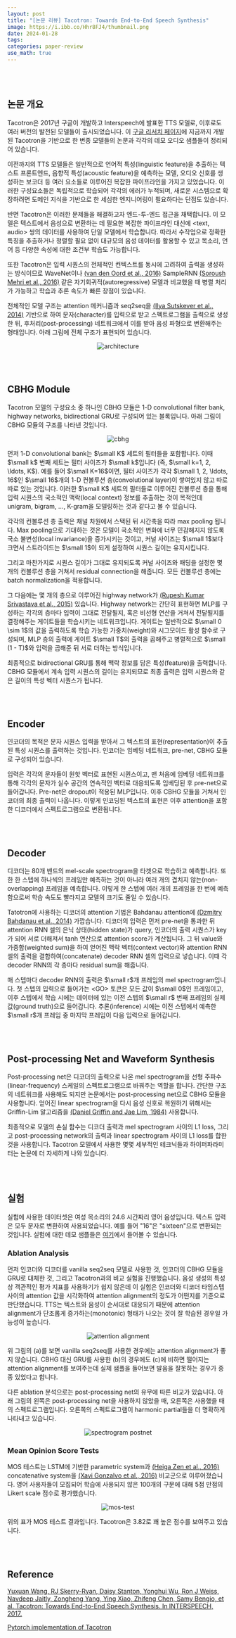 ```yaml
---
layout: post
title: "[논문 리뷰] Tacotron: Towards End-to-End Speech Synthesis"
image: https://i.ibb.co/Hhr8FJ4/thumbnail.png
date: 2024-01-28
tags: 
categories: paper-review
use_math: true
---
```


<br><br>

## 논문 개요

Tacotron은 2017년 구글이 개발하고 Interspeech에 발표한 TTS 모델로, 이후로도 여러 버전의 발전된 모델들이 출시되었습니다. 이 [구글 리서치 페이지](https://google.github.io/tacotron/)에 지금까지 개발된 Tacotron을 기반으로 한 변종 모델들의 논문과 각각의 데모 오디오 샘플들이 정리되어 있습니다.

이전까지의 TTS 모델들은 일반적으로 언어적 특성(linguistic feature)을 추출하는 텍스트 프론트엔드, 음향적 특성(acoustic feature)을 예측하는 모델, 오디오 신호를 생성하는 보코더 등 여러 요소들로 이루어진 복잡한 파이프라인을 가지고 있었습니다. 이러한 구성요소들은 독립적으로 학습되어 각각의 에러가 누적되며, 새로운 시스템으로 확장하려면 도메인 지식을 기반으로 한 세심한 엔지니어링이 필요하다는 단점도 있습니다.

반면 Tacotron은 이러한 문제들을 해결하고자 엔드-투-엔드 접근을 채택합니다. 이 모델은 텍스트에서 음성으로 변환하는 데 필요한 복잡한 파이프라인 대신에 <text, audio> 쌍의 데이터를 사용하여 단일 모델에서 학습합니다. 따라서 수작업으로 정확한 특징을 추출하거나 정렬할 필요 없이 대규모의 음성 데이터를 활용할 수 있고 목소리, 언어 등 다양한 속성에 대한 조건부 학습도 가능합니다.

또한 Tacotron은 입력 시퀀스의 전체적인 컨텍스트를 동시에 고려하여 출력을 생성하는 방식이므로 WaveNet이나 [(van den Oord et al., 2016)](https://arxiv.org/abs/1609.03499) SampleRNN [(Soroush Mehri et al., 2016)](https://openreview.net/forum?id=SkxKPDv5xl) 같은 자기회귀적(autoregressive) 모델과 비교했을 때 병렬 처리가 가능하고 학습과 추론 속도가 빠른 장점이 있습니다.

전체적인 모델 구조는 attention 메커니즘과 seq2seq을 [(Ilya Sutskever et al., 2014)](https://proceedings.neurips.cc/paper/2014/hash/a14ac55a4f27472c5d894ec1c3c743d2-Abstract.html) 기반으로 하여 문자(character)를 입력으로 받고 스펙트로그램을 출력으로 생성한 뒤, 후처리(post-processing) 네트워크에서 이를 받아 음성 파형으로 변환해주는 형태입니다. 아래 그림에 전체 구조가 표현되어 있습니다.

<p align="center">
    <img src="https://i.ibb.co/dKgHqNX/architecture.png" alt="architecture" border="0">
</p>

<br><br>

## CBHG Module

Tacotron 모델의 구성요소 중 하나인 CBHG 모듈은 1-D convolutional filter bank, highway networks, bidirectional GRU로 구성되어 있는 블록입니다. 아래 그림이 CBHG 모듈의 구조를 나타낸 것입니다.

<p align="center">
    <img src="https://i.ibb.co/1JBHbk2/cbhg.png" alt="cbhg" border="0">
</p>

먼저 1-D convolutional bank는 $\small K$ 세트의 필터들을 포함합니다. 이때 $\small k$ 번째 세트는 필터 사이즈가 $\small k$입니다 (즉, $\small k=1, 2, \ldots, K$). 예를 들어 $\small K=16$이면, 필터 사이즈가 각각 $\small 1, 2, \ldots, 16$인 $\small 16$개의 1-D 컨볼루션 층(convolutional layer)이 쌓여있지 않고 따로따로 있는 것입니다. 이러한 $\small K$ 세트의 필터들로 이루어진 컨볼루션 층을 통해 입력 시퀀스의 국소적인 맥락(local context) 정보를 추출하는 것이 목적인데 unigram, bigram, ..., K-gram을 모델링하는 것과 같다고 볼 수 있습니다.

각각의 컨볼루션 층 출력은 채널 차원에서 스택된 뒤 시간축을 따라 max pooling 됩니다. Max pooling으로 기대하는 것은 모델이 국소적인 변화에 너무 민감해지지 않도록 국소 불변성(local invariance)을 증가시키는 것이고, 커널 사이즈는 $\small 1$보다 크면서 스트라이드는 $\small 1$이 되게 설정하여 시퀀스 길이는 유지시킵니다.

그리고 마찬가지로 시퀀스 길이가 그대로 유지되도록 커널 사이즈와 패딩을 설정한 몇 개의 컨볼루션 층을 거쳐서 residual connection을 해줍니다. 모든 컨볼루션 층에는 batch normalization을 적용합니다.

그 다음에는 몇 개의 층으로 이루어진 highway network가 [(Rupesh Kumar Srivastava et al., 2015)](https://arxiv.org/abs/1505.00387) 있습니다. Highway network는 간단히 표현하면 MLP를 구성하는 각각의 층마다 입력이 그대로 전달될지, 혹은 비선형 연산을 거쳐서 전달될지를 결정해주는 게이트들을 학습시키는 네트워크입니다. 게이트는 일반적으로 $\small 0 \sim 1$의 값을 출력하도록 학습 가능한 가중치(weight)와 시그모이드 활성 함수로 구성되며, MLP 층의 출력에 게이트 $\small T$의 출력을 곱해주고 병렬적으로 $\small (1 - T)$와 입력을 곱해준 뒤 서로 더하는 방식입니다.

최종적으로 bidirectional GRU를 통해 맥락 정보를 담은 특성(feature)을 출력합니다. CBHG 모듈에서 계속 입력 시퀀스의 길이는 유지되므로 최종 출력은 입력 시퀀스와 같은 길이의 특성 벡터 시퀀스가 됩니다.

<br><br>

## Encoder

인코더의 목적은 문자 시퀀스 입력을 받아서 그 텍스트의 표현(representation)이 추출된 특성 시퀀스를 출력하는 것입니다. 인코더는 임베딩 네트워크, pre-net, CBHG 모듈로 구성되어 있습니다.

입력은 각각의 문자들이 원핫 벡터로 표현된 시퀀스이고, 맨 처음에 임베딩 네트워크를 통해 각각의 문자가 실수 공간의 연속적인 벡터로 대응되도록 임베딩된 후 pre-net으로 들어갑니다. Pre-net은 dropout이 적용된 MLP입니다. 이후 CBHG 모듈을 거쳐서 인코더의 최종 출력이 나옵니다. 이렇게 인코딩된 텍스트의 표현은 이후 attention을 포함한 디코더에서 스펙트로그램으로 변환됩니다.

<br><br>

## Decoder

디코더는 80개 밴드의 mel-scale spectrogram을 타겟으로 학습하고 예측합니다. 또한 한 스텝에 하나씩의 프레임만 예측하는 것이 아니라 여러 개의 겹치지 않는(non-overlapping) 프레임을 예측합니다. 이렇게 한 스텝에 여러 개의 프레임을 한 번에 예측함으로써 학습 속도도 빨라지고 모델의 크기도 줄일 수 있습니다.

Tatotron에 사용하는 디코더의 attention 기법은 Bahdanau attention에 [(Dzmitry Bahdanau et al., 2014)](https://arxiv.org/abs/1409.0473) 가깝습니다. 디코더의 입력은 먼저 pre-net을 통과한 뒤 attention RNN 셀의 은닉 상태(hidden state)가 query, 인코더의 출력 시퀀스가 key가 되어 서로 더해져서 tanh 연산으로 attention score가 계산됩니다. 그 뒤 value와 가중합(weighted sum)을 하여 얻어진 맥락 벡터(context vector)와 attention RNN 셀의 출력을 결합하여(concatenate) decoder RNN 셀의 입력으로 넣습니다. 이때 각 decoder RNN의 각 층마다 residual sum을 해줍니다.

매 스텝마다 decoder RNN의 출력은 $\small r$개 프레임의 mel spectrogram입니다. 첫 스텝의 입력으로 들어가는 \<GO\> 토큰은 모든 값이 $\small 0$인 프레임이고, 이후 스텝에서 학습 시에는 데이터에 있는 이전 스텝의 $\small r$ 번째 프레임의 실제값(ground truth)으로 들어갑니다. 추론(inference) 시에는 이전 스텝에서 예측한 $\small r$개 프레임 중 마지막 프레임이 다음 입력으로 들어갑니다.

<br><br>

## Post-processing Net and Waveform Synthesis

Post-processing net은 디코더의 출력으로 나온 mel spectrogram을 선형 주파수(linear-frequency) 스케일의 스펙트로그램으로 바꿔주는 역할을 합니다. 간단한 구조의 네트워크를 사용해도 되지만 논문에서는 post-processing net으로 CBHG 모듈을 사용합니다. 얻어진 linear spectrogram을 다시 음성 신호로 복원하기 위해서는 Griffin-Lim 알고리즘을 [(Daniel Griffin and Jae Lim, 1984)](https://ieeexplore.ieee.org/document/1164317) 사용합니다.

최종적으로 모델의 손실 함수는 디코더 출력과 mel spectrogram 사이의 L1 loss, 그리고 post-processing network의 출력과 linear spectrogram 사이의 L1 loss를 합한 것을 사용합니다. Tacotron 모델에서 사용한 몇몇 세부적인 테크닉들과 하이퍼파라미터는 논문에 더 자세하게 나와 있습니다.

<br><br>

## 실험

실험에 사용한 데이터셋은 여성 목소리의 24.6 시간짜리 영어 음성입니다. 텍스트 입력은 모두 문자로 변환하여 사용되었습니다. 예를 들어 "16"은 "sixteen"으로 변환되는 것입니다. 실험에 대한 데모 샘플들은 [여기](https://google.github.io/tacotron/publications/tacotron/index.html)에서 들어볼 수 있습니다.

### Ablation Analysis

먼저 인코더와 디코더를 vanilla seq2seq 모델로 사용한 것, 인코더의 CBHG 모듈을 GRU로 대체한 것, 그리고 Tacotron과의 비교 실험을 진행했습니다. 음성 생성의 특성 상 객관적인 평가 지표를 사용하기가 쉽지 않은데 이 실험은 인코더와 디코더 타임스텝 사이의 attention 값을 시각화하여 attention alignment의 정도가 어떤지를 기준으로 판단했습니다. TTS는 텍스트와 음성이 순서대로 대응되기 때문에 attention alignment가 단조롭게 증가하는(monotonic) 형태가 나오는 것이 잘 학습된 경우일 가능성이 높습니다.

<p align="center">
    <img src="https://i.ibb.co/xLHHGsB/attention-alignment.png" alt="attention alignment" border="0">
</p>

위 그림의 (a)를 보면 vanilla seq2seq를 사용한 경우에는 attention alignment가 좋지 않습니다. CBHG 대신 GRU를 사용한 (b)의 경우에도 (c)에 비하면 떨어지는 attention alignment를 보여주는데 실제 샘플을 들어보면 발음을 잘못하는 경우가 종종 있었다고 합니다.

다른 ablation 분석으로는 post-processing net의 유무에 따른 비교가 있습니다. 아래 그림의 왼쪽은 post-processing net을 사용하지 않았을 때, 오른쪽은 사용했을 때의 스펙트로그램입니다. 오른쪽의 스펙트로그램이 harmonic partial들을 더 명확하게 나타내고 있습니다.

<p align="center">
    <img src="https://i.ibb.co/1Q5zrVQ/spectrogram-postnet.png" alt="spectrogram postnet" border="0">
</p>

### Mean Opinion Score Tests

MOS 테스트는 LSTM에 기반한 parametric system과 [(Heiga Zen et al., 2016)](https://arxiv.org/abs/1606.06061) concatenative system을 [(Xavi Gonzalvo et al., 2016)](https://static.googleusercontent.com/media/research.google.com/ko//pubs/archive/45564.pdf) 비교군으로 이루어졌습니다. 영어 사용자들이 모집되어 학습에 사용되지 않은 100개의 구문에 대해 5점 만점의 Likert scale 점수로 평가했습니다.

<p align="center">
    <img src="https://i.ibb.co/tcgQNs5/mos-test.png" alt="mos-test" border="0">
</p>

위의 표가 MOS 테스트 결과입니다. Tacotron은 3.82로 꽤 높은 점수를 보여주고 있습니다.

<br><br>

## Reference

[Yuxuan Wang, RJ Skerry-Ryan, Daisy Stanton, Yonghui Wu, Ron J Weiss, Navdeep Jaitly, Zongheng Yang, Ying Xiao, Zhifeng Chen, Samy Bengio, et al. Tacotron: Towards End-to-End Speech Synthesis. In INTERSPEECH, 2017.](https://arxiv.org/abs/1703.10135)

[Pytorch implementation of Tacotron](https://github.com/r9y9/tacotron_pytorch)
